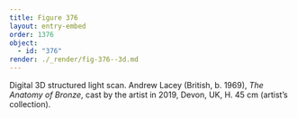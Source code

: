 ```yaml
---
title: Figure 376
layout: entry-embed
order: 1376
object:
  - id: "376"
render: ./_render/fig-376--3d.md
---
```


Digital 3D structured light scan. Andrew Lacey (British, b. 1969), *The Anatomy of Bronze*, cast by the artist in 2019, Devon, UK, H. 45 cm (artist’s collection).
